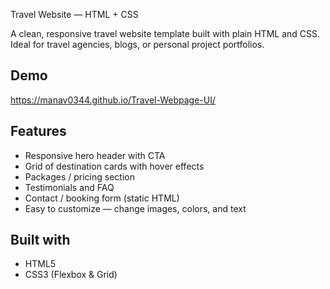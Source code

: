  Travel Website — HTML + CSS

A clean, responsive travel website template built with plain HTML and CSS. Ideal for travel agencies, blogs, or personal project portfolios.

## Demo

https://manav0344.github.io/Travel-Webpage-UI/

## Features
- Responsive hero header with CTA
- Grid of destination cards with hover effects
- Packages / pricing section
- Testimonials and FAQ
- Contact / booking form (static HTML)
- Easy to customize — change images, colors, and text

## Built with
- HTML5
- CSS3 (Flexbox & Grid)
